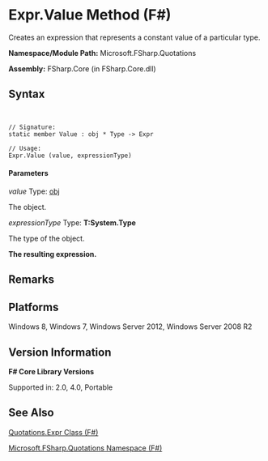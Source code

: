 # Expr.Value Method (F#)

Creates an expression that represents a constant value of a particular type.

**Namespace/Module Path:** Microsoft.FSharp.Quotations

**Assembly:** FSharp.Core (in FSharp.Core.dll)


## Syntax


```


// Signature:
static member Value : obj * Type -> Expr

// Usage:
Expr.Value (value, expressionType)

```



#### Parameters
*value*
Type: [obj](http://msdn.microsoft.com/en-us/library/dcf2430f-702b-40e5-a0a1-97518bf137f7)


The object.


*expressionType*
Type: **T:System.Type**


The type of the object.



**The resulting expression.**
## Remarks

## Platforms
Windows 8, Windows 7, Windows Server 2012, Windows Server 2008 R2


## Version Information
**F# Core Library Versions**

Supported in: 2.0, 4.0, Portable




## See Also
[Quotations.Expr Class &#40;F&#35;&#41;](Quotations.Expr-Class-%5BFSharp%5D.md)

[Microsoft.FSharp.Quotations Namespace &#40;F&#35;&#41;](Microsoft.FSharp.Quotations-Namespace-%5BFSharp%5D.md)

